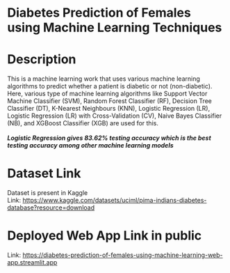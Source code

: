 # Diabetes Prediction of Females using Machine Learning Techniques
# Description
This is a machine learning work that uses various machine learning algorithms to predict whether a patient is diabetic or not (non-diabetic). Here, various type of machine learning algorithms like Support Vector Machine Classifier (SVM), Random Forest Classifier (RF), Decision Tree Classifier (DT), K-Nearest Neighbours (KNN), Logistic Regression (LR), Logistic Regression (LR) with Cross-Validation (CV), Naive Bayes Classifier (NB), and XGBoost Classifier (XGB) are used for this.
<br>
<br>
__*Logistic Regression gives 83.62% testing accuracy which is the best  testing accuracy among other machine learning models*__
<br>
# Dataset Link
Dataset is present in Kaggle
<br>
Link: https://www.kaggle.com/datasets/uciml/pima-indians-diabetes-database?resource=download
<br>
# Deployed Web App Link in public
Link: https://diabetes-prediction-of-females-using-machine-learning-web-app.streamlit.app